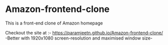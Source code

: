 # Amazon-frontend-clone
This is a front-end clone of Amazon homepage

Checkout the site at :- https://paramjeetn.github.io/Amazon-frontend-clone/
-Better with 1920x1080 screen-resolution and maximised window size-
